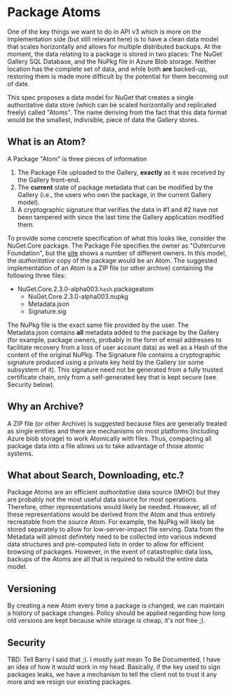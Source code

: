 # Package Atoms

One of the key things we want to do in API v3 which is more on the implementation side (but still relevant here) is to have a clean data model that scales horizontally and allows for multiple distributed backups. At the moment, the data relating to a package is stored in two places: The NuGet Gallery SQL Database, and the NuPkg file in Azure Blob storage. Neither location has the complete set of data, and while both **are** backed-up, restoring them is made more difficult by the potential for them becoming out of date.

This spec proposes a data model for NuGet that creates a single authoritative data store (which can be scaled horizontally and replicated freely) called "Atoms". The name deriving from the fact that this data format would be the smallest, indivisible, piece of data the Gallery stores.

## What is an Atom?
A Package "Atom" is three pieces of information

1. The Package File uploaded to the Gallery, **exactly** as it was received by the Gallery front-end.
2. The **current** state of package metadata that can be modified by the Gallery (i.e., the users who own the package, in the current Gallery model).
3. A cryptographic signature that verifies the data in #1 and #2 have not been tampered with since the last time the Gallery application modified them.

To provide some concrete specification of what this looks like, consider the NuGet.Core package. The Package File specifies the owner as "Outercurve Foundation", but the [site](https://nuget.org/packages/NuGet.Core) shows a number of different owners. In this model, the _authoritative_ copy of the package would be an Atom. The suggested implementation of an Atom is a ZIP file (or other archive) containing the following three files:

* NuGet.Core.2.3.0-alpha003.`hash`.packageatom
  * NuGet.Core.2.3.0-alpha003.nupkg
  * Metadata.json
  * Signature.sig

The NuPkg file is the exact same file provided by the user. The Metadata.json contains **all** metadata added to the package by the Gallery (for example, package owners, probably in the form of email addresses to facilitate recovery from a loss of user account data) as well as a Hash of the content of the original NuPkg. The Signature file contains a cryptographic signature produced using a private key held by the Gallery (or some subsystem of it). This signature need not be generated from a fully trusted certificate chain, only from a self-generated key that is kept secure (see Security below).

## Why an Archive?
A ZIP file (or other Archive) is suggested because files are generally treated as single entities and there are mechanisms on most platforms (including Azure blob storage) to work Atomically with files. Thus, compacting all package data into a file allows us to take advantage of those atomic systems.

## What about Search, Downloading, etc.?
Package Atoms are an efficient _authoritative_ data source (IMHO) but they are probably not the most useful data source for most operations. Therefore, other representations would likely be needed. However, all of these representations would be derived from the Atom and thus entirely recreatable from the source Atom. For example, the NuPkg will likely be stored separately to allow for low-server-impact file serving. Data from the Metadata will almost definitely need to be collected into various indexed data structures and pre-computed lists in order to allow for efficient browsing of packages. However, in the event of catastrophic data loss, backups of the Atoms are all that is required to rebuild the entire data model.

## Versioning
By creating a new Atom every time a package is changed, we can maintain a history of package changes. Policy should be applied regarding how long old versions are kept because while storage is cheap, it's not free ;).

## Security
TBD: Tell Barry I said that ;). I mostly just mean To Be Documented, I have an idea of how it would work in my head. Basically, if the key used to sign packages leaks, we have a mechanism to tell the client not to trust it any more and we resign our existing packages.
